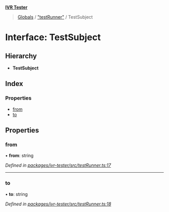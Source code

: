 **[IVR Tester](../README.md)**

> [Globals](../README.md) / ["testRunner"](../modules/_testrunner_.md) / TestSubject

# Interface: TestSubject

## Hierarchy

* **TestSubject**

## Index

### Properties

* [from](_testrunner_.testsubject.md#from)
* [to](_testrunner_.testsubject.md#to)

## Properties

### from

•  **from**: string

*Defined in [packages/ivr-tester/src/testRunner.ts:17](https://github.com/SketchingDev/ivr-tester/blob/2e93db6/packages/ivr-tester/src/testRunner.ts#L17)*

___

### to

•  **to**: string

*Defined in [packages/ivr-tester/src/testRunner.ts:18](https://github.com/SketchingDev/ivr-tester/blob/2e93db6/packages/ivr-tester/src/testRunner.ts#L18)*
